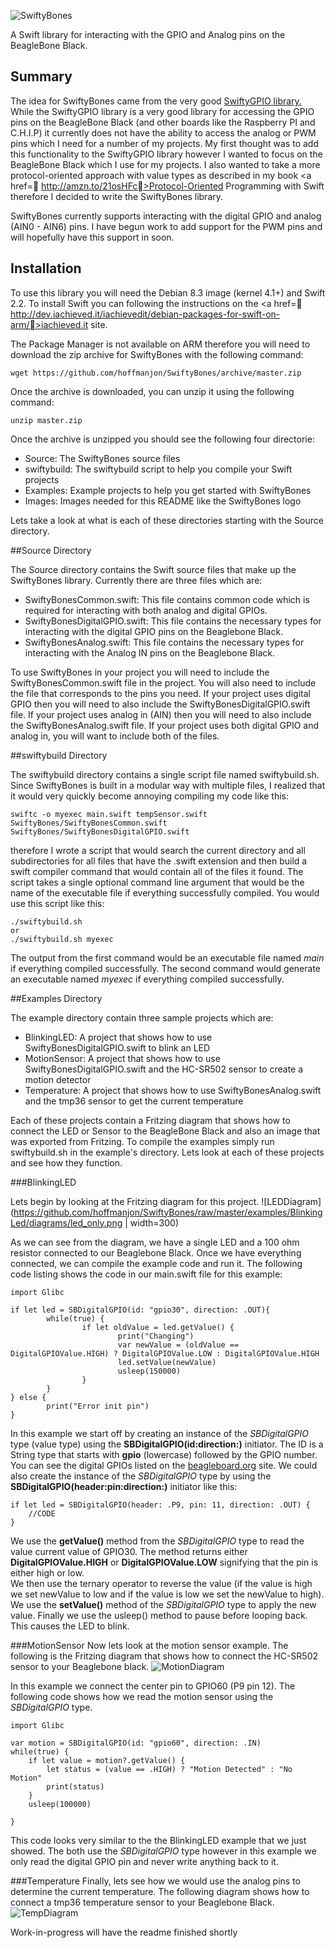 ![SwiftyBones](https://github.com/hoffmanjon/SwiftyBones/raw/master/images/logo.png)

A Swift library for interacting with the GPIO and Analog pins on the BeagleBone Black.


## Summary

The idea for SwiftyBones came from the very good <a href="https://github.com/uraimo/SwiftyGPIO">SwiftyGPIO library.</a>  While the SwiftyGPIO library is a very good library for accessing the GPIO pins on the BeagleBone Black (and other boards like the Raspberry PI and C.H.I.P) it currently does not have the ability to access the analog or PWM pins which I need for a number of my projects.  My first thought was to add this functionality to the SwiftyGPIO library however I wanted to focus on the BeagleBone Black which I use for my projects.
 I also wanted to take a more protocol-oriented approach with value types as described in my book <a href= http://amzn.to/21osHFc>Protocol-Oriented Programming with Swift</a> therefore I decided to write the SwiftyBones library.

SwiftyBones currently supports interacting with the digital GPIO and analog (AIN0 - AIN6) pins.  I have begun work to add support for the PWM pins and will hopefully have this support in soon.

## Installation

To use this library you will need the Debian 8.3 image (kernel 4.1+) and Swift 2.2.  To install Swift you can following the instructions on the <a href= http://dev.iachieved.it/iachievedit/debian-packages-for-swift-on-arm/>iachieved.it</a> site.

The Package Manager is not available on ARM therefore you will need to download the zip archive for SwiftyBones with the following command:  
```
wget https://github.com/hoffmanjon/SwiftyBones/archive/master.zip
```

Once the archive is downloaded, you can unzip it using the following command:

```
unzip master.zip
```

Once the archive is unzipped you should see the following four directorie:
-  Source:  The SwiftyBones source files
-  swiftybuild:  The swiftybuild script to help you compile your Swift projects
-  Examples:  Example projects to help you get started with SwiftyBones
-  Images:  Images needed for this README like the SwiftyBones logo

Lets take a look at what is each of these directories starting with the Source directory.

##Source Directory

The Source directory contains the Swift source files that make up the SwiftyBones library.  Currently there are three files which are:
-  SwiftyBonesCommon.swift:  This file contains common code which is required for interacting with both analog and digital GPIOs.
-  SwiftyBonesDigitalGPIO.swift:  This file contains the necessary types for interacting with the digital GPIO pins on the Beaglebone Black. 
-  SwiftyBonesAnalog.swift:  This file contains the necessary types for interacting with the Analog IN pins on the Beaglebone Black.


To use SwiftyBones in your project you will need to include the SwiftyBonesCommon.swift file in the project.  You will also need to include the file that corresponds to the pins you need.  If your project uses digital GPIO then you will need to also include the SwiftyBonesDigitalGPIO.swift file.  If your project uses analog in (AIN) then you will need to also include the SwiftyBonesAnalog.swift file.  If your project uses both digital GPIO and analog in, you will want to include both of the files.

##swiftybuild Directory

The swiftybuild directory contains a single script file named swiftybuild.sh.  Since SwiftyBones is built in a modular way with multiple files, I realized that it would very quickly become annoying compiling my code like this:

```
swiftc -o myexec main.swift tempSensor.swift SwiftyBones/SwiftyBonesCommon.swift SwiftyBones/SwiftyBonesDigitalGPIO.swift
```
therefore I wrote a script that would search the current directory and all subdirectories for all files that have the .swift extension and then build a swift compiler command that would contain all of the files it found.  The script takes a single optional command line argument that would be the name of the executable file if everything successfully compiled.  You would use this script like this:
```
./swiftybuild.sh  
or
./swiftybuild.sh myexec
```

The output from the first command would be an executable file named _main_ if everything compiled successfully.  The second command would generate an executable named _myexec_ if everything compiled successfully.

##Examples Directory

The example directory contain three sample projects which are:
-  BlinkingLED:  A project that shows how to use SwiftyBonesDigitalGPIO.swift to blink an LED
-  MotionSensor:  A project that shows how to use SwiftyBonesDigitalGPIO.swift and the HC-SR502 sensor to create a motion detector
-  Temperature:  A project that shows how to use SwiftyBonesAnalog.swift and the tmp36 sensor to get the current temperature

Each of these projects contain a Fritzing diagram that shows how to connect the LED or Sensor to the BeagleBone Black and also an image that was exported from Fritzing. To compile the examples simply run swiftybuild.sh in the example's directory. 
Lets look at each of these projects and see how they function.

###BlinkingLED

Lets begin by looking at the Fritzing diagram for this project. 
![LEDDiagram](https://github.com/hoffmanjon/SwiftyBones/raw/master/examples/BlinkingLed/diagrams/led_only.png | width=300)

As we can see from the diagram, we have a single LED and a 100 ohm resistor connected to our Beaglebone Black.  Once we have everything connected, we can compile the example code and run it.  The following code listing shows the code in our main.swift file for this example:

```
import Glibc

if let led = SBDigitalGPIO(id: "gpio30", direction: .OUT){
        while(true) {
                if let oldValue = led.getValue() {
                        print("Changing")
                        var newValue = (oldValue == DigitalGPIOValue.HIGH) ? DigitalGPIOValue.LOW : DigitalGPIOValue.HIGH
                        led.setValue(newValue)
                        usleep(150000)
                }
        }
} else {
        print("Error init pin")
}
```
In this example we start off by creating an instance of the _SBDigitalGPIO_ type (value type) using the **SBDigitalGPIO(id:direction:)** initiator.  The ID is a String type that starts with **gpio** (lowercase) followed by the GPIO number.  You can see the digital GPIOs listed on the <a href="http://beagleboard.org/Support/bone101">beagleboard.org</a> site.  We could also create the instance of the _SBDigitalGPIO_ type by using the **SBDigitalGPIO(header:pin:direction:)** initiator like this:
```
if let led = SBDigitalGPIO(header: .P9, pin: 11, direction: .OUT) {
	//CODE
}
```
We use the **getValue()** method from the _SBDigitalGPIO_ type to read the value current value of GPIO30.  The method returns either **DigitalGPIOValue.HIGH** or **DigitalGPIOValue.LOW** signifying that the pin is either high or low.  
We then use the ternary operator to reverse the value (if the value is high we set newValue to low and if the value is low we set the newValue to high).  We use the **setValue()** method of the _SBDigitalGPIO_ type to apply the new value.  Finally we use the usleep() method to pause before looping back.  This causes the LED to blink.

###MotionSensor
Now lets look at the motion sensor example. The following is the Fritzing diagram that shows how to connect the HC-SR502 sensor to your Beaglebone black.
![MotionDiagram](https://github.com/hoffmanjon/SwiftyBones/blob/master/examples/MotionSensor/diagrams/motion_sensor_bb.png)

In this example we connect the center pin to GPIO60 (P9 pin 12).  The following code shows how we read the motion sensor using the _SBDigitalGPIO_ type.

```
import Glibc

var motion = SBDigitalGPIO(id: "gpio60", direction: .IN)
while(true) {
    if let value = motion?.getValue() {
        let status = (value == .HIGH) ? "Motion Detected" : "No Motion"
        print(status)
    }
    usleep(100000)

}
```
This code looks very similar to the the BlinkingLED example that we just showed.  The both use the _SBDigitalGPIO_ type however in this example we only read the digital GPIO pin and never write anything back to it.

###Temperature
Finally, lets see how we would use the analog pins to determine the current temperature.  The following diagram shows how to connect a tmp36 temperature sensor to your Beaglebone Black. 
![TempDiagram](https://github.com/hoffmanjon/SwiftyBones/blob/master/examples/Temperature/diagrams/temp_sensor_bb.png)

Work-in-progress will have the readme finished shortly
 
 